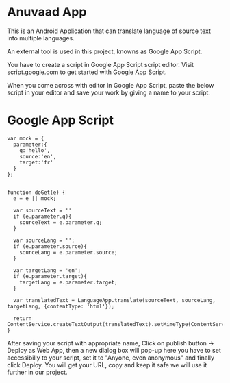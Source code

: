 # Anuvaad App

This is an Android Application that can translate language of source text into multiple languages.

An external tool is used in this project, knowns as Google App Script.

You have to create a script in Google App Script script editor. Visit script.google.com to get started with Google App Script.

When you come across with editor in Google App Script, paste the below script in your editor and save your work by giving a name 
to your script.

# Google App Script

```
var mock = {
  parameter:{
    q:'hello',
    source:'en',
    target:'fr'
  }
};


function doGet(e) {
  e = e || mock;

  var sourceText = ''
  if (e.parameter.q){
    sourceText = e.parameter.q;
  }

  var sourceLang = '';
  if (e.parameter.source){
    sourceLang = e.parameter.source;
  }

  var targetLang = 'en';
  if (e.parameter.target){
    targetLang = e.parameter.target;
  }

  var translatedText = LanguageApp.translate(sourceText, sourceLang, targetLang, {contentType: 'html'});

  return ContentService.createTextOutput(translatedText).setMimeType(ContentService.MimeType.JSON);
}
```

After saving your script with appropriate name, Click on publish button -> Deploy as Web App, then a new dialog box will pop-up
here you have to set accessibiliy to your script, set it to "Anyone, even anonymous" and finally click Deploy. You will get your 
URL, copy and keep it safe we will use it further in our project.


